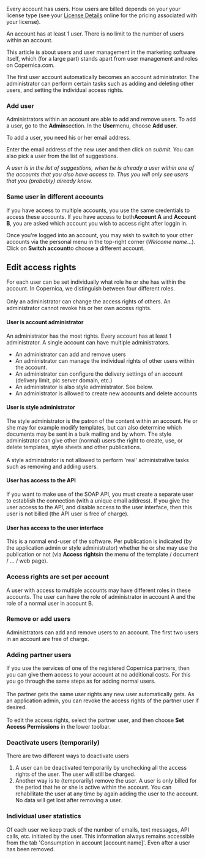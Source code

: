 Every account has users. How users are billed depends on your your
license type (see your [License
Details](https://www.copernica.com/en/userprofile/) online for the
pricing associated with your license).

An account has at least 1 user. There is no limit to the number of users
within an account.

This article is about users and user management in the marketing
software itself, which (for a large part) stands apart from user
management and roles on Copernica.com.

The first user account automatically becomes an account administrator.
The administrator can perform certain tasks such as adding and deleting
other users, and setting the individual access rights.

### Add user

Administrators within an account are able to add and remove users. To
add a user, go to the **Admin**section. In the **User**menu, choose
**Add user**.

To add a user, you need his or her email address.

Enter the email address of the new user and then click on *submit*. You
can also pick a user from the list of suggestions.

*A user is in the list of suggestions, when he is already a user within
one of the accounts that you also have access to. Thus you will only see
users that you (probably) already know.*

### Same user in different accounts

If you have access to multiple accounts, you use the same credentials to
access these accounts. If you have access to both**Account
A** and **Account B**, you are asked which account you wish to access
right after loggin in.

Once you're logged into an account, you may wish to switch to your other
accounts via the personal menu in the top-right corner (*Welcome
name*...). Click on **Switch account**to choose a different account.

Edit access rights
------------------

For each user can be set individually what role he or she has within the
account. In Copernica, we distinguish between four different roles.\
 \
 Only an administrator can change the access rights of others. An
administrator cannot revoke his or her own access rights.

#### User is account administrator

An administrator has the most rights. Every account has at least 1
administrator. A single account can have multiple administrators.

-   An administrator can add and remove users
-   An administrator can manage the individual rights of other users
    within the account.
-   An administrator can configure the delivery settings of an account
    (delivery limit, pic server domain, etc.)
-   An administrator is also style administrator. See below.
-   An administrator is allowed to create new accounts and delete
    accounts

#### User is style administrator

The style administrator is the patron of the content within an account.
He or she may for example modify templates, but can also determine which
documents may be sent in a bulk mailing and by whom. The style
administrator can give other (normal) users the right to create, use, or
delete templates, style sheets and other publications. \
 \
 A style administrator is not allowed to perform 'real' administrative
tasks such as removing and adding users.

#### User has access to the API

If you want to make use of the SOAP API, you must create a separate user
to establish the connection (with a unique email address). If you give
the user access to the API, and disable access to the user interface,
then this user is not billed (the API user is free of charge).

#### User has access to the user interface

This is a normal end-user of the software. Per publication is indicated
(by the application admin or style administrator) whether he or she may
use the publication or not (via **Access rights**in the menu of the
template / document / ... / web page).

### Access rights are set per account

A user with access to multiple accounts may have different roles in
these accounts. The user can have the role of administrator in account A
and the role of a normal user in account B.

### Remove or add users

Administrators can add and remove users to an account. The first two
users in an account are free of charge.

### Adding partner users

If you use the services of one of the registered Copernica partners,
then you can give them access to your account at no additional costs.
For this you go through the same steps as for adding normal users.\
 \
 The partner gets the same user rights any new user automatically gets.
As an application admin, you can revoke the access rights of the partner
user if desired. \
 \
 To edit the access rights, select the partner user, and then choose
**Set Access Permissions** in the lower toolbar.

### Deactivate users (temporarily)

There are two different ways to deactivate users

1.  A user can be deactivated temporarily by unchecking all the access
    rights of the user. The user will still be charged.
2.  Another way is to (temporarily) remove the user. A user is only
    billed for the period that he or she is active within the account.
    You can rehabilitate the user at any time by again adding the user
    to the account. No data will get lost after removing a user.

### Individual user statistics

Of each user we keep track of the number of emails, text messages, API
calls, etc. initiated by the user. This information always remains
accessible from the tab 'Consumption in account [account name]'. Even
after a user has been removed.

